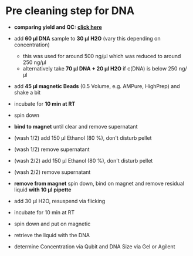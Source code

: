 Pre cleaning step for DNA
===
+ **comparing yield and QC:** [**click here**](QC/pre_lib_cleaning_results.md)

* add **60 µl DNA** sample to **30 µl H2O** (vary this depending on concentration)
  * this was used for around 500 ng/µl which was reduced to around 250 ng/µl
  * alternatively take **70 µl DNA + 20 µl H2O** if c(DNA) is below 250 ng/µl
* add **45 µl magnetic Beads** (0.5 Volume, e.g. AMPure, HighPrep) and shake a bit
* incubate for **10 min at RT**
* spin down
* **bind to magnet** until clear and remove supernatant
* (wash 1/2) add 150 µl Ethanol (80 %), don't disturb pellet
* (wash 1/2) remove supernatant
* (wash 2/2) add 150 µl Ethanol (80 %), don't disturb pellet
* (wash 2/2) remove supernatant
* **remove from magnet** spin down, bind on magnet and remove residual liquid **with 10 µl pipette**
* add 30 µl H2O, resuspend via flicking
* incubate for 10 min at RT
* spin down and put on magnetic
* retrieve the liquid with the DNA


* determine Concentration via Qubit and DNA Size via Gel or Agilent
